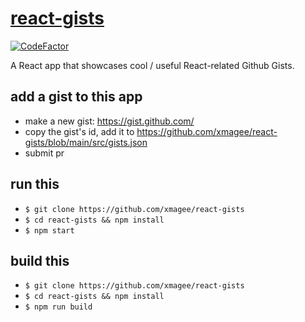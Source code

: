 # [react-gists](https://react-gists.netlify.app/)

[![CodeFactor](https://www.codefactor.io/repository/github/xmagee/react-gists/badge)](https://www.codefactor.io/repository/github/xmagee/react-gists)

A React app that showcases cool / useful React-related Github Gists.

## add a gist to this app 
* make a new gist: https://gist.github.com/
* copy the gist's id, add it to https://github.com/xmagee/react-gists/blob/main/src/gists.json
* submit pr

## run this
* `$ git clone https://github.com/xmagee/react-gists`
* `$ cd react-gists && npm install`
* `$ npm start`

## build this
* `$ git clone https://github.com/xmagee/react-gists`
* `$ cd react-gists && npm install`
* `$ npm run build`
